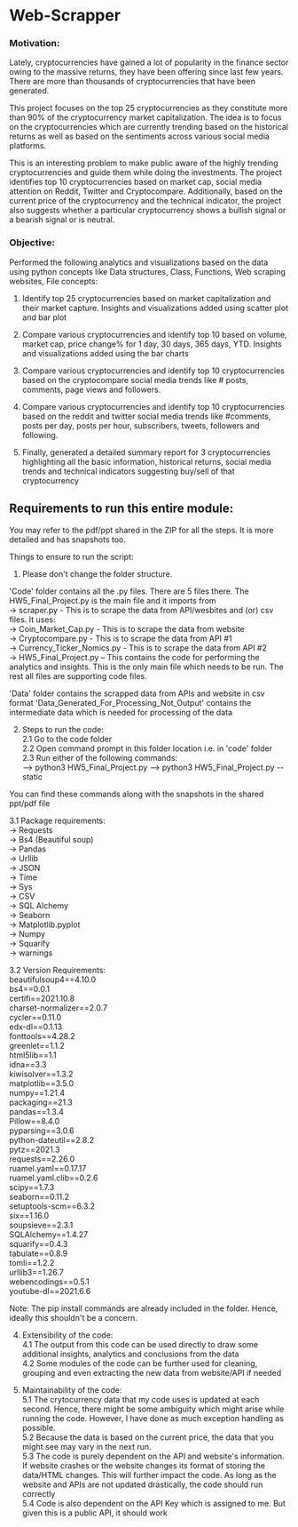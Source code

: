 # Web-Scrapper

### Motivation:
Lately, cryptocurrencies have gained a lot of popularity in the finance sector owing to the massive returns, they have been offering since last few years. There are more than thousands of cryptocurrencies that have been generated.  

This project focuses on the top 25 cryptocurrencies as they constitute more than 90% of the cryptocurrency market capitalization. The idea is to focus on the cryptocurrencies which are currently trending based on the historical returns as well as based on the sentiments across various social media platforms. 

This is an interesting problem to make public aware of the highly trending cryptocurrencies and guide them while doing the investments. The project identifies top 10 cryptocurrencies based on market cap, social media attention on Reddit, Twitter and Cryptocompare. Additionally, based on the current price of the cryptocurrency and the technical indicator, the project also suggests whether a particular cryptocurrency shows a bullish signal or a bearish signal or is neutral.


### Objective:
Performed the following analytics and visualizations based on the data using python concepts like Data structures, Class, Functions, Web scraping websites, File concepts:

1. Identify top 25 cryptocurrencies based on market capitalization and their market capture. Insights and visualizations added using scatter plot and bar plot

2. Compare various cryptocurrencies and identify top 10 based on volume, market cap, price change% for 1 day, 30 days, 365 days, YTD. Insights and visualizations added using the bar charts

3. Compare various cryptocurrencies and identify top 10 cryptocurrencies based on the cryptocompare social media trends like # posts, comments, page views and followers.

4. Compare various cryptocurrencies and identify top 10 cryptocurrencies based on the reddit and twitter social media trends like #comments, posts per day, posts per hour, subscribers, tweets, followers and following.

5. Finally, generated a detailed summary report for 3 cryptocurrencies highlighting all the basic information, historical returns, social media trends and technical indicators suggesting buy/sell of that cryptocurrency


## Requirements to run this entire module:

You may refer to the pdf/ppt shared in the ZIP for all the steps. It is more detailed and has snapshots too.

Things to ensure to run the script:

1. Please don't change the folder structure.

'Code' folder contains all the .py files. There are 5 files there. The HW5_Final_Project.py is the main file and it imports from   
	-> scraper.py - This is to scrape the data from API/wesbites and (or) csv files. It uses:   
		 -> Coin_Market_Cap.py - This is to scrape the data from website    
		 -> Cryptocompare.py - This is to scrape the data from API #1    
		 -> Currency_Ticker_Nomics.py - This is to scrape the data from API #2   
	-> HW5_Final_Project.py – This contains the code for performing the analytics and insights. This is the only main file which needs to be run. The rest all files are supporting code files.    

'Data' folder contains the scrapped data from APIs and website in csv format
'Data_Generated_For_Processing_Not_Output' contains the intermediate data which is needed for processing of the data


2. Steps to run the code:   
2.1 Go to the code folder    
2.2 Open command prompt in this folder location i.e. in 'code' folder   
2.3 Run either of the following commands:   
	--> python3 HW5_Final_Project.py
	--> python3 HW5_Final_Project.py --static
	
You can find these commands along with the snapshots in the shared ppt/pdf file


3.1 Package requirements:   
-> Requests   
-> Bs4 (Beautiful soup)   
-> Pandas   
-> Urllib   
-> JSON   
-> Time   
-> Sys   
-> CSV   
-> SQL Alchemy   
-> Seaborn   
-> Matplotlib.pyplot   
-> Numpy   
-> Squarify   
-> warnings   


3.2 Version Requirements:   
beautifulsoup4==4.10.0   
bs4==0.0.1   
certifi==2021.10.8   
charset-normalizer==2.0.7   
cycler==0.11.0   
edx-dl==0.1.13    
fonttools==4.28.2    
greenlet==1.1.2   
html5lib==1.1   
idna==3.3   
kiwisolver==1.3.2   
matplotlib==3.5.0   
numpy==1.21.4   
packaging==21.3   
pandas==1.3.4   
Pillow==8.4.0   
pyparsing==3.0.6   
python-dateutil==2.8.2   
pytz==2021.3   
requests==2.26.0   
ruamel.yaml==0.17.17   
ruamel.yaml.clib==0.2.6   
scipy==1.7.3   
seaborn==0.11.2   
setuptools-scm==6.3.2   
six==1.16.0   
soupsieve==2.3.1   
SQLAlchemy==1.4.27   
squarify==0.4.3   
tabulate==0.8.9   
tomli==1.2.2   
urllib3==1.26.7   
webencodings==0.5.1   
youtube-dl==2021.6.6   


Note: The pip install commands are already included in the folder. Hence, ideally this shouldn't be a concern.



4. Extensibility of the code:   
4.1 The output from this code can be used directly to draw some additional insights, analytics and conclusions from the data    
4.2 Some modules of the code can be further used for cleaning, grouping and even extracting the new data from website/API if needed   


5. Maintainability of the code:   
5.1 The crytocurrency data that my code uses is updated at each second. Hence, there might be some ambiguity which might arise while running the code. However, 
I have done as much exception handling as possible.   
5.2 Because the data is based on the current price, the data that you might see may vary in the next run.   
5.3 The code is purely dependent on the API and website's information. If website crashes or the website changes its format of storing the data/HTML changes.
This will further impact the code. As long as the website and APIs are not updated drastically, the code should run correctly   
5.4 Code is also dependent on the API Key which is assigned to me. But given this is a public API, it should work   
